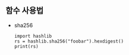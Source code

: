 ## 함수 사용법
- sha256
  ```
  import hashlib
  rs = hashlib.sha256("foobar").hexdigest()
  print(rs)
  ```          
  
